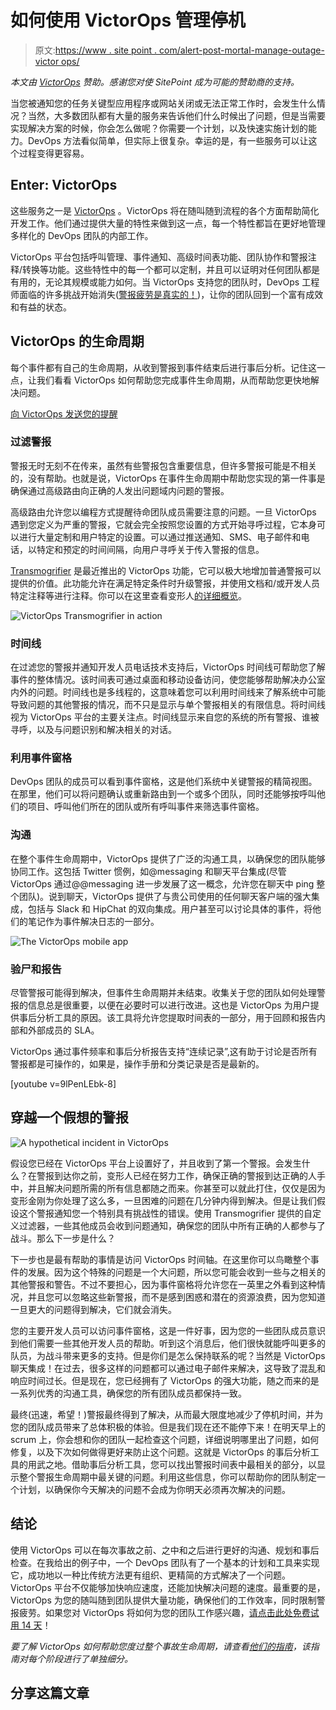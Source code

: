 # 如何使用 VictorOps 管理停机

> 原文:[https://www . site point . com/alert-post-mortal-manage-outage-victor ops/](https://www.sitepoint.com/alert-post-mortem-manage-outage-victorops/)

*本文由 [VictorOps](http://victorops.com/) 赞助。感谢您对使 SitePoint 成为可能的赞助商的支持。*

当您被通知您的任务关键型应用程序或网站关闭或无法正常工作时，会发生什么情况？当然，大多数团队都有大量的服务来告诉他们什么时候出了问题，但是当需要实现解决方案的时候，你会怎么做呢？你需要一个计划，以及快速实施计划的能力。DevOps 方法看似简单，但实际上很复杂。幸运的是，有一些服务可以让这个过程变得更容易。

## Enter: VictorOps

这些服务之一是 [VictorOps](http://victorops.com/) 。VictorOps 将在随叫随到流程的各个方面帮助简化开发工作。他们通过提供大量的特性来做到这一点，每一个特性都旨在更好地管理多样化的 DevOps 团队的内部工作。

VictorOps 平台包括呼叫管理、事件通知、高级时间表功能、团队协作和警报注释/转换等功能。这些特性中的每一个都可以定制，并且可以证明对任何团队都是有用的，无论其规模或能力如何。当 VictorOps 支持您的团队时，DevOps 工程师面临的许多挑战开始消失([警报疲劳是真实的！](http://victorops.com/blog/axis41-case-study/))，让你的团队回到一个富有成效和有益的状态。

## VictorOps 的生命周期

每个事件都有自己的生命周期，从收到警报到事件结束后进行事后分析。记住这一点，让我们看看 VictorOps 如何帮助您完成事件生命周期，从而帮助您更快地解决问题。

[向 VictorOps 发送您的提醒](http://blog.librato.com/posts/sending-your-alerts-to-victorops)

### 过滤警报

警报无时无刻不在传来，虽然有些警报包含重要信息，但许多警报可能是不相关的，没有帮助。也就是说，VictorOps 在事件生命周期中帮助您实现的第一件事是确保通过高级路由向正确的人发出问题域内问题的警报。

高级路由允许您以编程方式提醒待命团队成员需要注意的问题。一旦 VictorOps 遇到您定义为严重的警报，它就会完全按照您设置的方式开始寻呼过程，它本身可以进行大量定制和用户特定的设置。可以通过推送通知、SMS、电子邮件和电话，以特定和预定的时间间隔，向用户寻呼关于传入警报的信息。

[Transmogrifier](http://victorops.com/transmogrifier/) 是最近推出的 VictorOps 功能，它可以极大地增加普通警报可以提供的价值。此功能允许在满足特定条件时升级警报，并使用文档和/或开发人员特定注释等进行注释。你可以在这里查看变形人[的详细概览](https://www.sitepoint.com/transmogrify-devops-alerts-avoid-downtime/)。

![VictorOps Transmogrifier in action](../Images/3415e05fe5861026b125fe98d96c7504.png)

### 时间线

在过滤您的警报并通知开发人员电话技术支持后，VictorOps 时间线可帮助您了解事件的整体情况。该时间表可通过桌面和移动设备访问，使您能够帮助解决办公室内外的问题。时间线也是多线程的，这意味着您可以利用时间线来了解系统中可能导致问题的其他警报的情况，而不只是显示与单个警报相关的有限信息。将时间线视为 VictorOps 平台的主要关注点。时间线显示来自您的系统的所有警报、谁被寻呼，以及与问题识别和解决相关的对话。

### 利用事件窗格

DevOps 团队的成员可以看到事件窗格，这是他们系统中关键警报的精简视图。在那里，他们可以将问题确认或重新路由到一个或多个团队，同时还能够按呼叫他们的项目、呼叫他们所在的团队或所有呼叫事件来筛选事件窗格。

### 沟通

在整个事件生命周期中，VictorOps 提供了广泛的沟通工具，以确保您的团队能够协同工作。这包括 Twitter 惯例，如@messaging 和聊天平台集成(尽管 VictorOps 通过@@messaging 进一步发展了这一概念，允许您在聊天中 ping 整个团队)。说到聊天，VictorOps 提供了与贵公司使用的任何聊天客户端的强大集成，包括与 Slack 和 HipChat 的双向集成。用户甚至可以讨论具体的事件，将他们的笔记作为事件解决日志的一部分。

![The VictorOps mobile app](../Images/fecf4756d1d37df482cbfe17728d83c4.png)

### 验尸和报告

尽管警报可能得到解决，但事件生命周期并未结束。收集关于您的团队如何处理警报的信息总是很重要，以便在必要时可以进行改进。这也是 VictorOps 为用户提供事后分析工具的原因。该工具将允许您提取时间表的一部分，用于回顾和报告内部和外部成员的 SLA。

VictorOps 通过事件频率和事后分析报告支持“连续记录”,这有助于讨论是否所有警报都是可操作的，如果是，操作手册和分类记录是否是最新的。

[youtube v=9lPenLEbk-8]

## 穿越一个假想的警报

![A hypothetical incident in VictorOps](../Images/b93a089aac4e286c73d6d2484002dd00.png)

假设您已经在 VictorOps 平台上设置好了，并且收到了第一个警报。会发生什么？在警报到达你之前，变形人已经在努力工作，确保正确的警报到达正确的人手中，并且解决问题所需的所有信息都随之而来。你甚至可以就此打住，仅仅是因为变形金刚为你处理了这么多，一旦困难的问题在几分钟内得到解决。但是让我们假设这个警报通知您一个特别具有挑战性的错误。使用 Transmogrifier 提供的自定义过滤器，一些其他成员会收到问题通知，确保您的团队中所有正确的人都参与了战斗。那么下一步是什么？

下一步也是最有帮助的事情是访问 VictorOps 时间轴。在这里你可以鸟瞰整个事件的发展。因为这个特殊的问题是一个大问题，所以您可能会收到一些与之相关的其他警报和警告。不过不要担心，因为事件窗格将允许您在一英里之外看到这种情况，并且您可以忽略这些新警报，而不是感到困惑和潜在的资源浪费，因为您知道一旦更大的问题得到解决，它们就会消失。

您的主要开发人员可以访问事件窗格，这是一件好事，因为您的一些团队成员意识到他们需要一些其他开发人员的帮助。听到这个消息后，他们很快就能呼叫更多的队员，为战斗带来更多的支持。但是你们是怎么保持联系的呢？当然是 VictorOps 聊天集成！在过去，很多这样的问题都可以通过电子邮件来解决，这导致了混乱和响应时间过长。但是现在，您已经拥有了 VictorOps 的强大功能，随之而来的是一系列优秀的沟通工具，确保您的所有团队成员都保持一致。

最终(迅速，希望！)警报最终得到了解决，从而最大限度地减少了停机时间，并为您的团队成员带来了总体积极的体验。但是我们现在还不能停下来！在明天早上的 scrum 上，你会想和你的团队一起检查这个问题，详细说明哪里出了问题，如何修复，以及下次如何做得更好来防止这个问题。这就是 VictorOps 的事后分析工具的用武之地。借助事后分析工具，您可以找出警报时间表中最相关的部分，以显示整个警报生命周期中最关键的问题。利用这些信息，你可以帮助你的团队制定一个计划，以确保你今天解决的问题不会成为你明天必须再次解决的问题。

## 结论

使用 VictorOps 可以在每次事故之前、之中和之后进行更好的沟通、规划和事后检查。在我给出的例子中，一个 DevOps 团队有了一个基本的计划和工具来实现它，成功地以一种比传统方法更有组织、更精简的方式解决了一个问题。VictorOps 平台不仅能够加快响应速度，还能加快解决问题的速度。最重要的是，VictorOps 为您的随叫随到团队提供大量功能，确保他们的工作效率，同时限制警报疲劳。如果您对 VictorOps 将如何为您的团队工作感兴趣，[请点击此处免费试用 14 天](http://victorops.com/product/#signup)！

*要了解 VictorOps 如何帮助您度过整个事故生命周期，请查看[他们的指南](https://victorops.com/knowledge-drop/devops-docs/incident-lifecycle-guide/)，该指南对每个阶段进行了单独细分。*

## 分享这篇文章